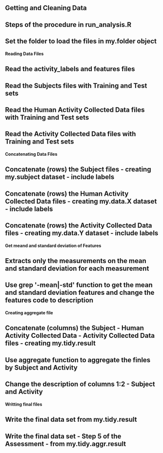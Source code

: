## Getting and Cleaning Data
## Steps of the procedure in run_analysis.R

## Set the folder to load the files in my.folder object

#### Reading Data Files
## Read the activity_labels and features files
## Read the Subjects files with Training and Test sets
## Read the Human Activity Collected Data files with Training and Test sets
## Read the Activity Collected Data files with Training and Test sets

#### Concatenating Data Files
## Concatenate (rows) the Subject files - creating my.subject dataset - include labels
## Concatenate (rows) the Human Activity Collected Data files - creating my.data.X dataset - include labels
## Concatenate (rows) the Activity Collected Data files - creating my.data.Y dataset - include labels

#### Get meand and standard deviation of Features
## Extracts only the measurements on the mean and standard deviation for each measurement
## Use grep '-mean|-std' function to get the mean and standard deviation features and change the features code to description

#### Creating aggregate file 
## Concatenate (columns) the Subject - Human Activity Collected Data - Activity Collected Data files - creating my.tidy.result
## Use aggregate function to aggregate the finles by Subject and Activity
## Change the description of columns 1:2 - Subject and Activity

#### Writting final files
## Write the final data set from my.tidy.result
## Write the final data set - Step 5 of the Assessment - from my.tidy.aggr.result
